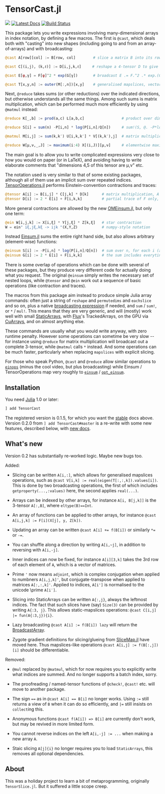 
# TensorCast.jl

[![](https://img.shields.io/badge/docs-stable-blue.svg)](https://pkg.julialang.org/docs/TensorCast/)
[![Latest Docs](https://img.shields.io/badge/docs-dev-blue.svg)](https://mcabbott.github.io/TensorCast.jl/dev)
[![Build Status](https://travis-ci.org/mcabbott/TensorCast.jl.svg?branch=master)](https://travis-ci.org/mcabbott/TensorCast.jl)

This package lets you write expressions involving many-dimensional arrays in index notation, 
by defining a few macros. The first is `@cast`, which deals both with "casting" into new shapes 
(including going to and from an array-of-arrays) and with broadcasting:

```julia
@cast A[row][col] := B[row, col]        # slice a matrix B into its rows, also @cast A[r] := B[r,:]

@cast C[(i,j), (k,ℓ)] := D[i,j,k,ℓ]     # reshape a 4-tensor D to give a matrix

@cast E[φ,γ] = F[φ]^2 * exp(G[γ])       # broadcast E .= F.^2 .* exp.(G') into existing E

@cast T[x,y,n] := outer(M[:,n])[x,y]    # generalised mapslices, vector -> matrix function
```

Next, `@reduce` takes sums (or other reductions) over the indicated directions, 
but otherwise understands all the same things. Among such sums is matrix multiplication,
which can be performed much more efficiently by using `@matmul` instead:

```julia
@reduce K[_,b] := prod(a,c) L[a,b,c]                 # product over dims=(1,3), and drop dims=3

@reduce S[i] = sum(n) -P[i,n] * log(P[i,n]/Q[n])     # sum!(S, @. -P*log(P/Q')) into exising S

@matmul M[i,j] := sum(k,k′) U[i,k,k′] * V[(k,k′),j]  # matrix multiplication, plus reshape

@reduce W[μ,ν,_,J] := maximum(i:4) X[(i,J)][μ,ν]     # elementwise maxima across sets of 4 matrices
```

The main goal is to allow you to write complicated expressions very close to how you would 
on paper (or in LaTeX), and avoiding having to write elaborate comments that 
"dimensions 4,5 of this tensor are μ,ν" etc. 

The notation used is very similar to that of some existing packages, 
although all of them use an implicit sum over repeated indices. 
[TensorOperations.jl](https://github.com/Jutho/TensorOperations.jl) 
performs Einstein-convention contractions and traces:

```julia
@tensor A[i] := B[i,j] * C[j,k] * D[k]      # matrix multiplication, A = B * C * D
@tensor D[i] := 2 * E[i] + F[i,k,k]         # partial trace of F only, Dᵢ = 2Eᵢ + Σⱼ Fᵢⱼⱼ
```

More general contractions are allowed by the new 
[OMEinsum.jl](https://github.com/under-Peter/OMEinsum.jl), but only one term:
```julia
@ein W[i,j,k] := X[i,ξ] * Y[j,ξ] * Z[k,ξ]   # star contraction
W = ein" iξ,jξ,kξ -> ijk "(X,Y,Z)           # numpy-style notation
```

Instead [Einsum.jl](https://github.com/ahwillia/Einsum.jl) sums the entire right hand side,
but also allows arbitrary (element-wise) functions:

```julia
@einsum S[i] := -P[i,n] * log(P[i,n]/Q[n])  # sum over n, for each i (also with @reduce above)
@einsum G[i] := 2 * E[i] + F[i,k,k]         # the sum includes everyting:  Gᵢ = Σⱼ (2Eᵢ + Fᵢⱼⱼ)
```

There is some overlap of operations which can be done with several of these packages, 
but they produce very different code for actually doing what you request. 
The original `@einsum` simply writes the necessary set of nested loops, 
while `@tensor` and `@ein` work out a sequence of basic operations (like contraction and traces).

The macros from this package aim instead to produce simple Julia array commands: 
often just a string of `reshape` and `permutedims` and `eachslice` and so on,
plus a native [broadcasting expression](https://julialang.org/blog/2017/01/moredots) if needed, 
and `sum` /  `sum!`, or `*` / `mul!`. 
This means that they are very generic, and will (mostly) work well 
with small [StaticArrays](https://github.com/JuliaArrays/StaticArrays.jl), 
with [Flux](https://github.com/FluxML/Flux.jl)'s TrackedArrays, 
on the GPU via [CuArrays](https://github.com/JuliaGPU/CuArrays.jl),
and on almost anything else. 

These commands are usually what you would write anyway, with zero runtime penalty. 
However some operations can sometime be very slow -- for instance using `@reduce` for matrix
multiplication will broadcast out a complete 3-tensor, while `@matmul` calls `*` instead.
And some operations can be much faster, particularly when replacing `mapslices` with 
explicit slicing.

For those who speak Python, `@cast` and `@reduce` allow similar operations to 
[`einops`](https://github.com/arogozhnikov/einops) (minus the cool video, but plus broadcasting)
while Einsum / TensorOperations map very roughly to [`einsum`](http://numpy-discussion.10968.n7.nabble.com/einsum-td11810.html) 
/ [`opt_einsum`](https://github.com/dgasmith/opt_einsum).

## Installation

You need [Julia](https://julialang.org/downloads/) 1.0 or later:

```julia
] add TensorCast
```

The registered version is 0.1.5, for which you want the 
[stable](https://pkg.julialang.org/docs/) docs above. 
Version 0.2.0 from  `] add TensorCast#master` is a re-write with some new features, 
described below, with [new docs](https://mcabbott.github.io/TensorCast.jl/dev). 
<!--
There are also some notebooks: [docs/einops.ipynb](docs/einops.ipynb) explaining with images,
and [docs/speed.ipynb](docs/speed.ipynb) explaining what's fast and what's slow.
-->

## What's new

Version 0.2 has substantially re-worked logic. Maybe new bugs too.

Added:

* Slicing can be written `A[i,:]`, which allows for generalised mapslices operations, 
  such as `@cast V[i,k] := real(eigen(T[:,:,k]).values[i])`. This is done by two broadcasting
  operations, the first of which includes `getproperty(...,:values)` here,
  the second applies `real(...)`.

* Arrays can be indexed by other arrays, for instance `A[i, B[j,k]]` is the 
  3-tensor `A[:,B]`, where `eltype(B)==Int`.

* An array of functions can be applied to other arrays, for instance 
  `@cast A[i,j,k] := F[i](X[j], y, Z[k])`.

* Updating an array can be written `@cast A[i] += f(B[i])` or similarly `*=` or `-=`.

* You can shuffle along a direction by writing `A[i,~j]`, 
  in addition to reversing with `A[i,-j]`.

* Inner indices can now be fixed, for instance `A[i][3,k]` takes the 3rd row 
  of each element of `A`, which is a vector of matrices.

* Prime `'` now means `adjoint`, which is complex conjugation when applied to 
  numbners `A[i,j,k]'`, but conjugate-transpose when applied to matrices `A[:,:,k]'`.
  Applied to indices, `A[i']` is normalised to the unicode \\prime `A[i′]`.

* Slicing into StaticArrays can be written `A{:,j}`, always the leftmost indices. 
  The fact that such slices have (say) `Size(3)` can be provided by writing `A{:3, j}`. 
  This allows static-mapslices operations: `@cast C[i,j] |= fun(A{:3,j}){i}`. 

* Lazy broadcasting `@cast A[i] := f(B[i]) lazy` will return the [BroadcastArray](https://github.com/JuliaArrays/LazyArrays.jl#broadcasting).

* Zygote gradient definitions for slicing/glueing from [SliceMap.jl](https://github.com/mcabbott/SliceMap.jl)
  have moved here. Thus mapslices-like operations `@cast A[i,j] := f(B[:,j])[i]` should be differentiable.

Removed:

* `@mul` replaced by `@matmul`, which for now requires you to explicitly write what 
  indices are summed. And no longer supports a batch index, sorry.

* The proofreading / named-tensor functions of `@check!`, `@cast!` etc. will move to
  another package.

* The sign `==` as in `@cast A[i] == B[i]` no longer works. 
  Using `:=` still returns a view of `B` when it can do so efficiently, 
  and `|=` still insists on `collect`ing this. 

* Anonymous functions `@cast f(A[i]) => B[i]` are currently don't work, 
  but may be revived in more limited form.  

* You cannot reverse indices on the left `A[i,-j] := ...` when making a new array `A`.

* Staic slicing `A[j]{i}` no longer requires you to load `StaticArrays`, this removes 
  all optional dependencies. 


## About

This was a holiday project to learn a bit of metaprogramming, originally `TensorSlice.jl`. 
But it suffered a little scope creep. 

